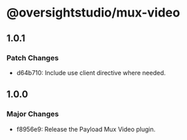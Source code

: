 # @oversightstudio/mux-video

## 1.0.1

### Patch Changes

- d64b710: Include use client directive where needed.

## 1.0.0

### Major Changes

- f8956e9: Release the Payload Mux Video plugin.
